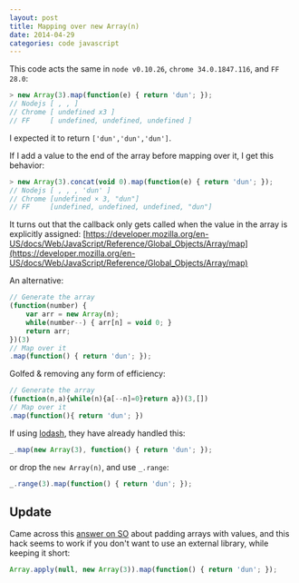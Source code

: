 ```yaml
---
layout: post
title: Mapping over new Array(n)
date: 2014-04-29
categories: code javascript
---
```


This code acts the same in `node v0.10.26`, `chrome 34.0.1847.116`, and `FF 28.0`:

```javascript
> new Array(3).map(function(e) { return 'dun'; });
// Nodejs [ , , ]
// Chrome [ undefined x3 ]
// FF     [ undefined, undefined, undefined ]
```

I expected it to return `['dun','dun','dun']`.

If I add a value to the end of the array before mapping over it, I get this behavior:

```javascript
> new Array(3).concat(void 0).map(function(e) { return 'dun'; });
// Nodejs [ , , , 'dun' ]
// Chrome [undefined × 3, "dun"]
// FF     [undefined, undefined, undefined, "dun"]
```

It turns out that the callback only gets called when the value in the array is explicitly assigned: [https://developer.mozilla.org/en-US/docs/Web/JavaScript/Reference/Global_Objects/Array/map](https://developer.mozilla.org/en-US/docs/Web/JavaScript/Reference/Global_Objects/Array/map)

An alternative:

```javascript
// Generate the array
(function(number) {
	var arr = new Array(n);
	while(number--) { arr[n] = void 0; }
	return arr;
})(3)
// Map over it
.map(function() { return 'dun'; });
```

Golfed & removing any form of efficiency:

```javascript
// Generate the array
(function(n,a){while(n){a[--n]=0}return a})(3,[])
// Map over it
.map(function(){ return 'dun'; })
```

If using [lodash](http://lodash.com/docs#map), they have already handled this:

```javascript
_.map(new Array(3), function() { return 'dun'; });
```

or drop the `new Array(n)`, and use `_.range`:

```javascript
_.range(3).map(function() { return 'dun'; });
```

## Update

Came across this [answer on SO](http://stackoverflow.com/a/13735425/586621) about padding arrays with values, and this hack seems to work if you don't want to use an external library, while keeping it short:

```javascript
Array.apply(null, new Array(3)).map(function() { return 'dun'; });
```

